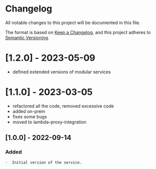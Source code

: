 # Changelog
All notable changes to this project will be documented in this file.

The format is based on [Keep a Changelog](https://keepachangelog.com/en/1.0.0/),
and this project adheres to [Semantic Versioning](https://semver.org/spec/v2.0.0.html).

# [1.2.0] - 2023-05-09
* defined extended versions of modular services

# [1.1.0] - 2023-03-05
* refactored all the code, removed excessive code
* added on-prem
* fixes some bugs
* moved to lambda-proxy-integration

## [1.0.0] - 2022-09-14
### Added
    -  Initial version of the service.

